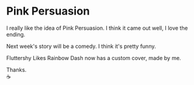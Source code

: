 # Pink Persuasion

I really like the idea of Pink Persuasion. I think it came out well, I love the ending.

Next week's story will be a comedy. I think it's pretty funny.

Fluttershy Likes Rainbow Dash now has a custom cover, made by me.

Thanks.  
☕
